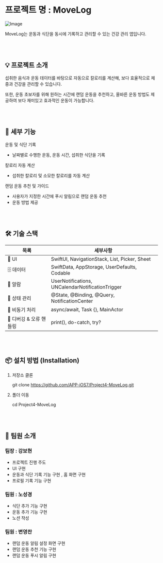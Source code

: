 # 프로젝트 명 : MoveLog

![Image](https://github.com/user-attachments/assets/f4b22651-c199-4b71-b927-a5015959275f)


MoveLog는 운동과 식단을 동시에 기록하고 관리할 수 있는 건강 관리 앱입니다.


<br>
<br>


## 💡 프로젝트 소개

섭취한 음식과 운동 데이터를 바탕으로 자동으로 칼로리를 계산해, 보다 효율적으로 체중과 건강을 관리할 수 있습니다.

또한, 운동 초보자를 위해 원하는 시간에 랜덤 운동을 추천하고, 올바른 운동 방법도 제공하여 보다 재미있고 효과적인 운동이 가능합니다.

<br>
<br>

## 📌 세부 기능

 운동 및 식단 기록
 - 날짜별로 수행한 운동, 운동 시간, 섭취한 식단을 기록


 칼로리 자동 계산
 - 섭취한 칼로리 및 소모한 칼로리를 자동 계산


 랜덤 운동 추천 및 가이드
 - 사용자가 지정한 시간에 푸시 알림으로 랜덤 운동 추천
 - 운동 방법 제공

<br>
<br>

## 🛠 기술 스택
| 목록 | 세부사항 |
|-----| --- |
| 📱 UI | SwiftUI, NavigationStack, List, Picker, Sheet |
| 🗄 데이터 | SwiftData, AppStorage, UserDefaults, Codable | 
| 🔔 알람 | UserNotifications, UNCalendarNotificationTrigger |
| 🔄 상태 관리 | @State, @Binding, @Query, NotificationCenter |
| 🚀 비동기 처리 | async/await, Task {}, MainActor |
| 🛑 디버깅 & 오류 핸들링 | print(), do-catch, try? |

<br>
<br>


## 📦 설치 방법 (Installation)
1. 저장소 클론
    
    git clone https://github.com/APP-iOS7/Project4-MoveLog.git

2. 폴더 이동
    
    cd Project4-MoveLog
    
<br>
<br>


## 💚 팀원 소개
### 팀장 : 강보현
- 프로젝트 진행 주도
- UI 구현
- 운동과 식단 기록 기능 구현 , 홈 화면 구현
- 프로필 기록 기능 구현
### 팀원 : 노성경

- 식단 추가 기능 구현
- 운동 추가 기능 구현
- 노션 작성

### 팀원 : 변영찬

- 랜덤 운동 알림 설정 화면 구현
- 랜덤 운동 추천 기능 구현
- 랜덤 운동 푸시 알림 구현

<br>
<br>
